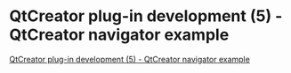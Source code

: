 # QtCreator plug-in development (5) - QtCreator navigator example
[QtCreator plug-in development (5) - QtCreator navigator example](https://aiwithcloud.com/2022/09/19/qtcreator_plug_in_development_5___qtcreator_navigator_example/)